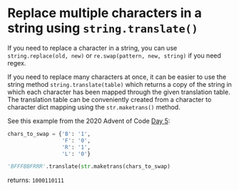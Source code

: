 # Replace multiple characters in a string using `string.translate()`

If you need to replace a character in a string, you can use `string.replace(old, new)` or `re.swap(pattern, new, string)` if you need regex.

If you need to replace many characters at once, it can be easier to use the string method `string.translate(table)` which returns a copy of the string in which each character has been mapped through the given translation table. The translation table can be conveniently created from a character to character dict mapping using the `str.maketrans()` method.

See this example from the 2020 Advent of Code [Day 5](https://adventofcode.com/2020/day/5):
```python
chars_to_swap = {'B': '1',
                 'F': '0',
                 'R': '1',
                 'L': '0'}

'BFFFBBFRRR'.translate(str.maketrans(chars_to_swap)
```
returns: `1000110111`